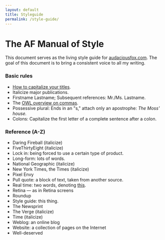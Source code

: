 ```yaml
---
layout: default
title: Styleguide
permalink: /style-guide/
---
```

# The AF Manual of Style

This document serves as the living style guide for [audaciousfox.com](http://audaciousfox.com). The goal of this document is to bring a consistent voice to all my writing.

### Basic rules

- [How to capitalize your titles](http://titlecapitalization.com).
- Italicize major publications.
- Firstname Lastname; Subsequent references: Mr./Ms. Lastname.
- The [OWL overview on commas](https://owl.english.purdue.edu/owl/owlprint/607/).
- Possessive plural: Ends in an "s," attach only an apostrophe: _The Moss' house._
- Colons: Capitalize the first letter of a complete sentence after a colon.

### Reference (A-Z)

- Daring Fireball (italicize)
- FiveThirtyEight (italicize)
- Lock in: being forced to use a certain type of product.
- Long-form: lots of words.
- National Geographic (italicize)
- New York Times, the Times (italicize)
- Pixel Envy
- Pull quote: a block of text, taken from another source.
- Real time: two words, denoting [this](https://en.wikipedia.org/wiki/Real-time).
- Retina &mdash; as in Retina screens
- Roundup
- Style guide: this thing.
- The Newsprint
- The Verge (italicize)
- Time (italicize)
- Weblog: an online blog
- Website: a collection of pages on the Internet
- Well-deserved
